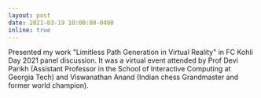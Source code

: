```yaml
---
layout: post
date: 2021-03-19 10:00:00-0400
inline: true
---
```

Presented my work "Limitless Path Generation in Virtual Reality" in FC Kohli Day 2021 panel discussion. It was a virtual event attended by Prof Devi Parikh (Assistant Professor in the School of Interactive Computing at Georgia Tech) and Viswanathan Anand (Indian chess Grandmaster and former world champion).
